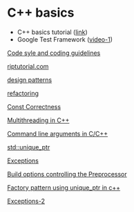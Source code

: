 # C++ basics

- C++ basics tutorial ([link](https://www.cplusplus.com/doc/tutorial/))
- Google Test Framework ([video-1](https://www.youtube.com/watch?v=16FI1-d2P4E))

[Code syle and coding guidelines](https://named-data.net/doc/ndn-cpp-dev/0.4.0/code-style.html)

[riptutorial.com](https://riptutorial.com/cplusplus)

[design patterns](https://refactoring.guru/design-patterns/catalog)

[refactoring](https://refactoring.guru/refactoring)

[Const Correctness](https://www.cprogramming.com/tutorial/const_correctness.html)

[Multithreading in C++](https://www.geeksforgeeks.org/multithreading-in-cpp/)

[Command line arguments in C/C++](https://www.geeksforgeeks.org/command-line-arguments-in-c-cpp/)

[std::unique_ptr](https://en.cppreference.com/w/cpp/memory/unique_ptr)

[Exceptions](https://riptutorial.com/cplusplus/topic/1354/exceptions)

[Build options controlling the Preprocessor](https://gcc.gnu.org/onlinedocs/gcc/Preprocessor-Options.html)

[Factory pattern using unique_ptr in c++](https://stackoverflow.com/questions/27282453/factory-pattern-using-unique-ptr-in-c)

[Exceptions-2](https://www.tutorialspoint.com/cplusplus/cpp_exceptions_handling.htm)